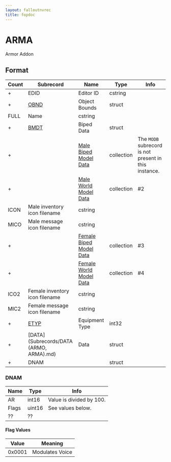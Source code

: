 ```yaml
---
layout: falloutnvrec
title: fopdoc
---
```

ARMA
====

Armor Addon

## Format

Count | Subrecord | Name | Type | Info
------|-------|------|------|-----
+ | EDID | Editor ID | cstring |
+ | [OBND](Subrecords/OBND.md) | Object Bounds | struct |
 | FULL | Name | cstring |
+ | [BMDT](Subrecords/BMDT.md) | Biped Data | struct |
+ | | [Male Biped Model Data](Subrecords/Model.md) | collection | The `MODB` subrecord is not present in this instance.
+ | | [Male World Model Data](Subrecords/Model.md) | collection | #2
 | ICON | Male inventory icon filename | cstring |
 | MICO | Male message icon filename | cstring |
+ | | [Female Biped Model Data](Subrecords/Model.md) | collection | #3
+ | | [Female World Model Data](Subrecords/Model.md) | collection | #4
 | ICO2 | Female inventory icon filename | cstring |
 | MIC2 | Female message icon filename | cstring |
+ | [ETYP](Subrecords/ETYP.md) | Equipment Type | int32 |
+ | [DATA](Subrecords/DATA (ARMO, ARMA).md) | Data | struct |
+ | DNAM | | struct |

### DNAM

Name | Type | Info
-----|------|-----
AR | int16 | Value is divided by 100.
Flags | uint16 | See values below.
?? | ?? |

#### Flag Values

Value | Meaning
------|--------
0x0001 | Modulates Voice
